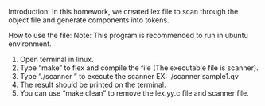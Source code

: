 Introduction:
	In this homework, we created lex file to scan through the object file and generate components into tokens.
 
How to use the file:
  Note: This program is recommended to run in ubuntu environment.
  1.	Open terminal in linux.
  2.	Type “make” to flex and compile the file (The executable file is scanner).
  3.	Type “./scanner <TARGETFILE>” to execute the scanner
      EX: ./scanner sample1.qv
  4.	The result should be printed on the terminal.
  5.	You can use “make clean” to remove the lex.yy.c file and scanner file.
